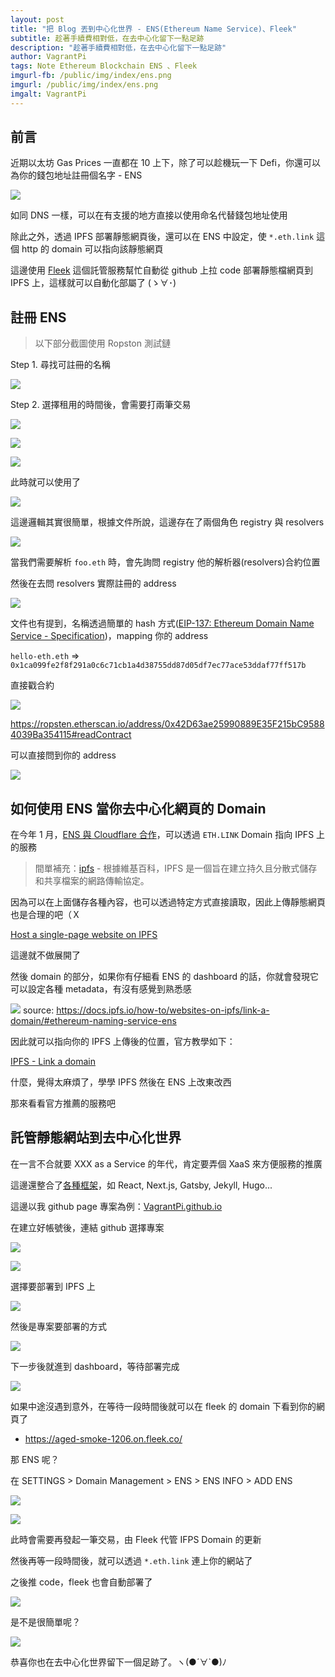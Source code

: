 ```yaml
---
layout: post
title: "把 Blog 丟到中心化世界 - ENS(Ethereum Name Service)、Fleek"
subtitle: 趁著手續費相對低，在去中心化留下一點足跡
description: "趁著手續費相對低，在去中心化留下一點足跡"
author: VagrantPi
tags: Note Ethereum Blockchain ENS 、Fleek
imgurl-fb: /public/img/index/ens.png
imgurl: /public/img/index/ens.png
imgalt: VagrantPi 
---
```


## 前言

近期以太坊 Gas Prices 一直都在 10 上下，除了可以趁機玩一下 Defi，你還可以為你的錢包地址註冊個名字 - ENS

![](/public/img/post/ens/twitter.png)

如同 DNS 一樣，可以在有支援的地方直接以使用命名代替錢包地址使用

除此之外，透過 IPFS 部署靜態網頁後，還可以在 ENS 中設定，使 `*.eth.link` 這個 http 的 domain 可以指向該靜態網頁

這邊使用 [Fleek](https://fleek.co/) 這個託管服務幫忙自動從 github 上拉 code 部署靜態檔網頁到 IPFS 上，這樣就可以自動化部屬了 (ゝ∀･)

## 註冊 ENS

> 以下部分截圖使用 Ropston 測試鏈

Step 1. 尋找可註冊的名稱

![](/public/img/post/ens/step1.png)


Step 2. 選擇租用的時間後，會需要打兩筆交易

![](/public/img/post/ens/step2-1.png)

![](/public/img/post/ens/step2-2.png)

![](/public/img/post/ens/step2-3.png)


此時就可以使用了

![](/public/img/post/ens/step2-4.png)

這邊邏輯其實很簡單，根據文件所說，這邊存在了兩個角色 registry 與 resolvers

![](/public/img/post/ens/ens-architecture.png)

當我們需要解析 `foo.eth` 時，會先詢問 registry 他的解析器(resolvers)合約位置

然後在去問 resolvers 實際註冊的 address

![](/public/img/post/ens/ens-get-address.png)

文件也有提到，名稱透過簡單的 hash 方式([EIP-137: Ethereum Domain Name Service - Specification](https://eips.ethereum.org/EIPS/eip-137))，mapping 你的 address

`hello-eth.eth` => `0x1ca099fe2f8f291a0c6c71cb1a4d38755dd87d05df7ec77ace53ddaf77ff517b`

直接戳合約

![](/public/img/post/ens/ens-resolver.png)

https://ropsten.etherscan.io/address/0x42D63ae25990889E35F215bC95884039Ba354115#readContract

可以直接問到你的 address

![](/public/img/post/ens/contract.png)

## 如何使用 ENS 當你去中心化網頁的 Domain

在今年 1 月，[ENS 與 Cloudflare 合作](https://medium.com/the-ethereum-name-service/ens-partners-with-cloudflare-on-improved-eth-link-service-4801bf9148ff)，可以透過 `ETH.LINK` Domain 指向 IPFS 上的服務

> 間單補充：[ipfs](https://ipfs.io/) - 根據維基百科，IPFS 是一個旨在建立持久且分散式儲存和共享檔案的網路傳輸協定。

因為可以在上面儲存各種內容，也可以透過特定方式直接讀取，因此上傳靜態網頁也是合理的吧（Ｘ

[Host a single-page website on IPFS](https://docs.ipfs.io/how-to/websites-on-ipfs/link-a-domain/#domain-name-service-dns)

這邊就不做展開了

然後 domain 的部分，如果你有仔細看 ENS 的 dashboard 的話，你就會發現它可以設定各種 metadata，有沒有感覺到熟悉感

![](https://docs.ipfs.io/assets/img/ens-domain-settings-page.6db684bf.png)
source: https://docs.ipfs.io/how-to/websites-on-ipfs/link-a-domain/#ethereum-naming-service-ens

因此就可以指向你的 IPFS 上傳後的位置，官方教學如下：

[IPFS - Link a domain](https://docs.ipfs.io/how-to/websites-on-ipfs/link-a-domain/#ethereum-naming-service-ens)

什麼，覺得太麻煩了，學學 IPFS 然後在 ENS 上改東改西

那來看看官方推薦的服務吧

## 託管靜態網站到去中心化世界

在一言不合就要 XXX as a Service 的年代，肯定要弄個 XaaS 來方便服務的推廣

這邊還整合了[各種框架](https://docs.fleek.co/hosting/site-deployment/#common-frameworks)，如 React, Next.js, Gatsby, Jekyll, Hugo...

這邊以我 github page 專案為例：[VagrantPi.github.io](https://github.com/VagrantPi/VagrantPi.github.io)

在建立好帳號後，連結 github 選擇專案

![](/public/img/post/ens/fleek-1.png)

![](/public/img/post/ens/fleek-2.png)

選擇要部署到 IPFS 上

![](/public/img/post/ens/fleek-3.png)

然後是專案要部署的方式

![](/public/img/post/ens/fleek-4.png)

下一步後就進到 dashboard，等待部署完成

![](/public/img/post/ens/fleek-5.png)


如果中途沒遇到意外，在等待一段時間後就可以在 fleek 的 domain 下看到你的網頁了

- https://aged-smoke-1206.on.fleek.co/

那 ENS 呢？

在 SETTINGS > Domain Management > ENS > ENS INFO > ADD ENS

![](/public/img/post/ens/fleek-6.png)

![](/public/img/post/ens/fleek-7.png)

此時會需要再發起一筆交易，由 Fleek 代管 IFPS Domain 的更新

然後再等一段時間後，就可以透過 `*.eth.link` 連上你的網站了

之後推 code，fleek 也會自動部署了

![](/public/img/post/ens/CD.png)

是不是很簡單呢？

![](/public/img/post/ens/meme.png)

恭喜你也在去中心化世界留下一個足跡了。ヽ(●´∀`●)ﾉ
